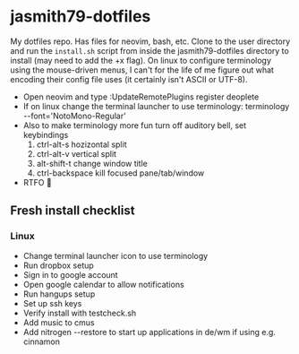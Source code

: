 # jasmith79-dotfiles
My dotfiles repo. Has files for neovim, bash, etc. Clone to the user directory and run the `install.sh` script from inside the jasmith79-dotfiles directory to install (may need to add the +x flag). On linux to configure terminology using the mouse-driven menus, I can't for the life of me figure out what encoding their config file uses (it certainly isn't ASCII or UTF-8).

* Open neovim and type :UpdateRemotePlugins register deoplete
* If on linux change the terminal launcher to use terminology: terminology --font='NotoMono-Regular'
* Also to make terminology more fun turn off auditory bell, set keybindings
  1. ctrl-alt-s       hozizontal split
  2. ctrl-alt-v       vertical split
  3. alt-shift-t      change window title
  4. ctrl-backspace   kill focused pane/tab/window
* RTFO 🤘

## Fresh install checklist

### Linux

* Change terminal launcher icon to use terminology
* Run dropbox setup
* Sign in to google account
* Open google calendar to allow notifications
* Run hangups setup
* Set up ssh keys
* Verify install with testcheck.sh
* Add music to cmus
* Add nitrogen --restore to start up applications in de/wm if using e.g. cinnamon
